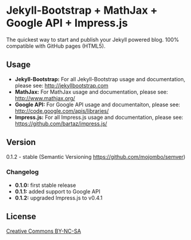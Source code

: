 # Jekyll-Bootstrap + MathJax + Google API + Impress.js

The quickest way to start and publish your Jekyll powered blog. 100% compatible with GitHub pages (HTML5).

## Usage

- **Jekyll-Bootstrap:** For all Jekyll-Bootstrap usage and documentation, please see: <http://jekyllbootstrap.com>
- **MathJax:** For MathJax usage and documentation, please see: <http://www.mathjax.org/>
- **Google API:** For Google API usage and documentaiton, please see: <http://code.google.com/apis/libraries/>
- **Impress.js:** For all Impress.js usage and documentation, please see: <https://github.com/bartaz/impress.js/>

## Version

0.1.2 - stable (Semantic Versioning <https://github.com/mojombo/semver>)

### Changelog

- **0.1.0:** first stable release
- **0.1.1:** added support to Google API
- **0.1.2:** upgraded Impress.js to v0.4.1

## License

[Creative Commons BY-NC-SA](http://creativecommons.org/licenses/by-nc-sa/3.0/)

